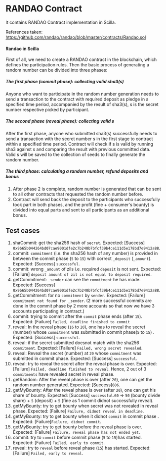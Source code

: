 # RANDAO Contract
It contains RANDAO Contract implementation in Scilla.

References taken:<br>
https://github.com/randao/randao/blob/master/contracts/Randao.sol


#### Randao in Scilla
First of all, we need to create a RANDAO contract in the blockchain,
which defines the participation rules.
Then the basic process of generating a random number can be divided into
three phases:

##### The first phase (commit phase): collecting valid sha3(s)
Anyone who want to participate in the random number generation needs to
send a transaction to the contract with required deposit as pledge in a specified
time period, accompanied by the result of sha3(s), s is the secret number respective picked by
participant.

##### The second phase (reveal phase): collecting valid s
After the first phase, anyone who submitted sha3(s) successfully needs
to send a transaction with the secret number s in the first stage to
contract within a specified time period. Contract will check if s is
valid by running sha3 against s and comparing the result with previous
committed data. Valid s will be saved to the collection of seeds to finally
generate the random number.

##### The third phase: calculating a random number, refund deposits and bonus
1. After phase 2 is complete, random number is generated that can be sent to all other contracts that requested the random number before.
2. Contract will send back the deposit to the participants who successfully took part in both phases, and the profit (fine + consumer's bounty) is divided into equal parts and sent to all participants as an additional bonus. 


## Test cases

1. shaCommit: get the sha256 hash of `secret`. Expected: [Success] `0x9b65b044264bd07cae9001dfe2c7b240b7bfcf39b4ce111d5e178bd7e9412a88`.
2. commit: `commitment` (i.e. the sha256 hash of any number) is provided in between the commit phase (`5` to `15`) with correct `_deposit` (`_amount`). Expected: [Success] `successful`.
3. commit: wrong `_amount` of zils i.e. required `deposit` is not sent. Expected: [Failure] `deposit amount of zil is not equal to deposit required`.
4. getCommitment: `_sender` can see the `commitment` he has made. Expected: [Success] `0x9b65b044264bd07cae9001dfe2c7b240b7bfcf39b4ce111d5e178bd7e9412a88`.
5. getCommitment: for no `commitment` by `sender`. Expected: [Failure] `commitment not found for _sender`. 
(2 more successful commits are done in the commit phase by 2 more accounts so that now we have 3 accounts participating in contract.)
6. commit: trying to commit after the `commit` phase ends (after `15`). Expected: [Failure] `Failed, deadline finished to commit` 
7. reveal: In the reveal phase (`16` to `20`), one has to reveal the secret (number) whose `commitment` was submitted in commit phase(`5` to `15`) . Expected: [Success] `successful`.
8. reveal: if the secret submitted doesnot match with the sha256 `commitment`. Expected: [Failure] `Failed, wrong secret revealed`.
9. reveal: Reveal the secret (number) at `20` whose `commitment` was submitted in commit phase. Expected: [Success] `successful`.
10. reveal: try to reveal the secret after the reveal phase is over. Expected: [Failure] `Failed, deadline finished to reveal`.
Hence, 2 out of 3 `commitments` have revealed secret in reveal phase.
11. getRandom: After the reveal phase is over (after `20`), one can get the random number generated. Expected: [Success]`606`.
12. getMyBounty: After the reveal phase is over (after `20`), one can get his share of bounty. Expected: [Success] `successful`.`60` => `50` (bounty divide share) + `5` (deposit) + `5` (fine as 1 commit didnot successfully reveal).
13. getMyBounty: try to get bounty when secret was not revealed in reveal phase. Expected: [Failure] `Failure, didnot reveal in deadline`.
14. getMyBounty: try to get bounty when it didnot `commit` in commit phase . Expected: [Failure]`Failure, didnot commit`. 
15. getMyBounty: try to get bounty before the reveal phase is over. Expected: [Failure] `Failure, reveal phase has not ended yet`.
16. commit: try to `commit` before commit phase (`5` to `15`)has started. Expected: [Failure] `Failed, early to commit`.
17. reveal: try to `reveal` before reveal phase (`15`) has started. Expected: [Failure] `Failed, early to reveal`.

